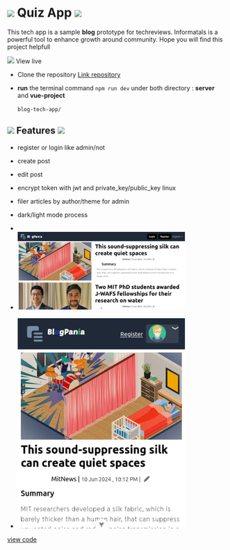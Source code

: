 # <img with="20px" height="20px" src="./link-solid.svg"/> Quiz App <span></span> <img with="20px" height="20px" src="./chalkboard-solid.svg"/>

This tech app is a sample **blog** prototype for techreviews. Informatals is a powerful tool to enhance growth around community. Hope you will find this project helpfull

<img with="20px" height="20px" src="./link-solid.svg"/> View live

- Clone the repository
  [ Link repository](https://github.com/BeinRain06/blog-app-tech)
- **run** the terminal command `npm run dev` under both directory : **server** and **vue-project**

  `blog-tech-app/`

## <img with="16px" margin-right="0.15rem" height="16px" src="./link-solid.svg"/> Features <span > </span> <img with="16px"  position="relative" left="2rem" height="16px" src="./patch-check.svg"/>

- register or login like admin/not
  >
- create post
  >
- edit post
  >
- encrypt token with jwt and private_key/public_key linux
  >
- filer articles by author/theme for admin
  >
- dark/light mode process
- <br>

- <img src="./vue-project/src/assets/Screenshot-1.png" width="385px" margin="1rem 0 1rem">
    <br>
    <br>
- <img src="./vue-project/src/assets/Screenshot-2.png" width="385px" margin="1rem 0 0.75rem">

[view code](https://github.com/BeinRain06/blog-app-tech)

